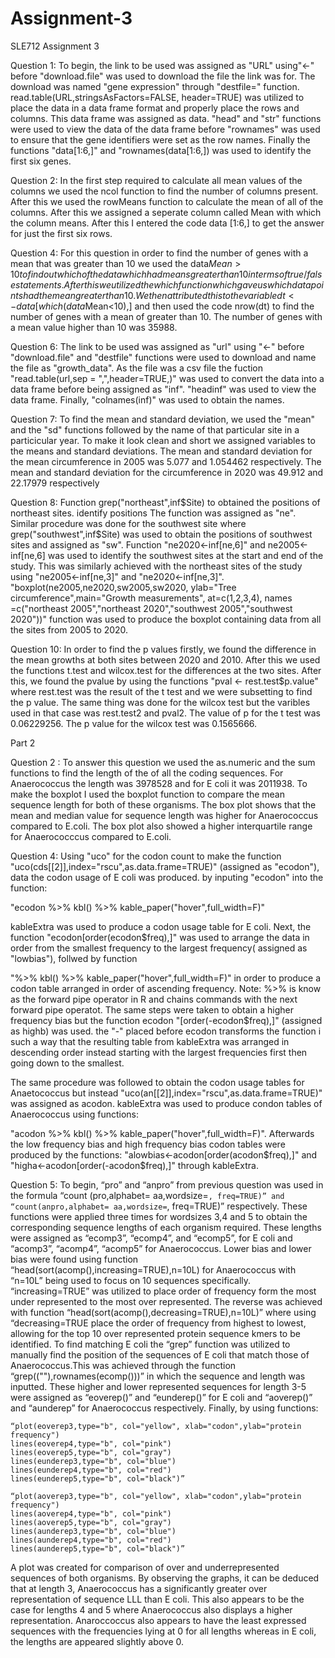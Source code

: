 # Assignment-3
SLE712 Assignment 3

Question 1: To begin, the link to be used was assigned as "URL" using"<-" before "download.file" was used to download the file the link was for. The download was named "gene expression" through "destfile=" function. read.table(URL,stringsAsFactors=FALSE, header=TRUE) was utilized to place the data in a data frame format and properly place the rows and columns. This data frame was assigned as data. "head" and "str" functions were used to view the data of the data frame before "rownames" was used to ensure that the gene identifiers were set as the row names. Finally the functions "data[1:6,]" and "rownames(data[1:6,]) was used to identify the first six genes.

Question 2: In the first step required to calculate all mean values of the columns we used the ncol function to find the number of columns present. After this we used the rowMeans function to calculate the mean of all of the columns. After this we assigned a seperate column called Mean with which the column means. After this I entered the code data [1:6,] to get the answer for just the first six rows.



Question 4: For this question in order to find the number of genes with a mean that was greater than 10 we used the data$Mean>10 to find out which of the data which had means greater than 10 in terms of true/false statements.  After this we utilized the which function which gave us which data points had the mean greater than 10. We then attributed this to the variable dt<-data[which(data$Mean<10),] and then used the code nrow(dt) to find the number of genes with a mean of greater than 10. The number of genes with a mean value higher than 10 was 35988.

Question 6: The link to be used was assigned as "url" using "<-" before "download.file" and "destfile" functions were used to download and name the file as "growth_data". As the file was a csv file the fuction "read.table(url,sep = ",",header=TRUE,)" was used to convert the data into a data frame before being assigned as "inf". "headinf" was used to view the data frame. Finally, "colnames(inf)" was used to obtain the names.

Question 7: To find the mean and standard deviation, we used the "mean" and the "sd" functions followed by the name of that particular site in a particicular year. To make it look clean and short we assigned variables to the means and standard deviations. The mean and standard deviation  for the mean circumference in 2005 was 5.077 and 1.054462 respectively. The mean and standard deviation for the circumference in 2020 was 49.912 and 22.17979 respectively

Question 8: Function grep("northeast",inf$Site) to obtained the positions of northeast sites. identify positions  The function was assigned as "ne". Similar procedure was done for the southwest site where grep("southwest",inf$Site) was used to obtain the positions of southwest sites and assigned as "sw". Function "ne2020<-inf[ne,6]" and ne2005<-inf[ne,6] was used to identify the southwest sites at the start and end of the study. This was similarly achieved with the northeast sites of the study using "ne2005<-inf[ne,3]" and "ne2020<-inf[ne,3]". "boxplot(ne2005,ne2020,sw2005,sw2020, ylab="Tree circumference",main="Growth measurements", at=c(1,2,3,4),
        names =c("northeast 2005","northeast 2020","southwest 2005","southwest 2020"))" function was used to produce the boxplot containing data from all the sites from 2005 to 2020.
        
        
        
        
 Question 10: In order to find the p values firstly, we found the difference in the mean growths at both sites between 2020 and 2010. After this we used the functions t.test and wilcox.test for the differences at the two sites. After this, we found the pvalue by using the functions 
"pval <- rest.test$p.value" where rest.test was the result of the t test and we were subsetting to find the p value. The same thing was done for the wilcox test but the varibles used in that case was rest.test2 and pval2. The value of p for the t test was 0.06229256. The p value for the wilcox test was 0.1565666.

Part 2


Question 2 : To answer this question  we used the as.numeric and the sum functions to find the length of the of all the coding sequences. For Anaerococcus the length was 3978528 and for E coli it was 2011938. To make the boxplot I used the boxplot function to compare the mean sequence length for both of these organisms. The box plot shows that the mean and median value for sequence length was higher for Anaerococcus compared to E.coli. The box plot also showed a higher interquartile range for Anaerococccus compared to E.coli.

Question 4: Using "uco" for the codon count to make the function "uco(cds[[2]],index="rscu",as.data.frame=TRUE)" (assigned as "ecodon"), data the codon usage of E coli was produced. by inputing "ecodon" into the function:

"ecodon %>%
  kbl() %>%
  kable_paper("hover",full_width=F)"
  
  kableExtra was used to produce a codon usage table for E coli. Next, the function "ecodon[order(ecodon$freq),]" was used to arrange the data in order from the smallest frequency to the largest frequency( assigned as "lowbias"), follwed by function
  
  "%>%
  kbl() %>%
  kable_paper("hover",full_width=F)" in order to produce a codon table arranged in order of ascending frequency. Note: %>% is know as the forward pipe operator in R and chains commands with the next forward pipe operatot. The same steps were taken to obtain a higher frequency bias but the function ecodon "[order(-ecodon$freq),]" (assigned as highb) was used. the "-" placed before ecodon transforms the function i such a way that the resulting table from kableExtra was arranged in descending order instead starting with the largest frequencies first then going down to the smallest.
  
  The same procedure was followed to obtain the codon usage tables for Anaetococcus but instead "uco(an[[2]],index="rscu",as.data.frame=TRUE)" was assigned as acodon. kableExtra was used to produce condon tables of Anaerococcus using functions:
  
  "acodon %>%
  kbl() %>%
  kable_paper("hover",full_width=F)". Afterwards the low frequency bias and high frequency bias codon tables were produced by the functions: "alowbias<-acodon[order(acodon$freq),]" and "higha<-acodon[order(-acodon$freq),]" through kableExtra.


Question 5:  To begin, “pro” and “anpro” from previous question was used in the formula “count (pro,alphabet= aa,wordsize=``, freq=TRUE)” and “count(anpro,alphabet= aa,wordsize=``, freq=TRUE)” respectively. These functions were applied three times for wordsizes 3,4 and 5 to obtain the corresponding sequence lengths of each organism required. These lengths were assigned as “ecomp3”, “ecomp4”, and “ecomp5”, for E coli and “acomp3”, “acomp4”, “acomp5” for Anaerococcus. Lower bias and lower bias were found using function “head(sort(acomp(),increasing=TRUE),n=10L) for Anaerococcus with “n=10L” being used to focus on 10 sequences specifically. “increasing=TRUE” was utilized to place order of frequency form the most under represented to the most over represented. The reverse was achieved with function “head(sort(acomp(),decreasing=TRUE),n=10L)” where using “decreasing=TRUE place the order of frequency from highest to lowest, allowing for the top 10 over represented protein sequence kmers to be identified. To find matching E coli the “grep”  function was utilized to manually find the position of the sequences of E coli that match those of Anaerococcus.This was achieved through the function “grep((""),rownames(ecomp()))” in which the sequence and length was inputted. These higher and lower represented sequences for length 3-5 were assigned as “eoverep()” and “eunderep()” for E coli and “aoverep()” and “aunderep” for Anaerococcus respectively. Finally, by using functions:
 

	“plot(eoverep3,type="b", col="yellow", xlab="codon",ylab="protein frequency")
	lines(eoverep4,type="b", col="pink")
	lines(eoverep5,type="b", col="gray")
	lines(eunderep3,type="b", col="blue")
	lines(eunderep4,type="b", col="red")
	lines(eunderep5,type="b", col="black")”
	
	“plot(aoverep3,type="b", col="yellow", xlab="codon",ylab="protein frequency")
	lines(aoverep4,type="b", col="pink")
	lines(aoverep5,type="b", col="gray")
	lines(aunderep3,type="b", col="blue")
	lines(aunderep4,type="b", col="red")
	lines(aunderep5,type="b", col="black")”
	
A plot was created for comparison of over and underrepresented sequences of both organisms.
By observing the graphs, it can be deduced that at length 3, Anaerococcus has a significantly greater over representation of sequence LLL than E coli. This also appears to be the case for lengths 4 and 5 where Anaerococcus also displays a higher representation. Anaroccoccus also appears to have the least expressed sequences with the frequencies lying at 0 for all lengths whereas in E coli, the lengths are appeared slightly above 0.

